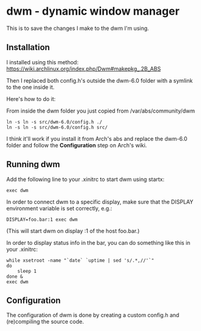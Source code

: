 dwm - dynamic window manager
============================
This is to save the changes I make to the dwm I'm using.


Installation
------------
I installed using this method:
https://wiki.archlinux.org/index.php/Dwm#makepkg_.2B_ABS

Then I replaced both config.h's outside the dwm-6.0 folder with a symlink to the one inside it.

Here's how to do it:

From inside the dwm folder you just copied from /var/abs/community/dwm

    ln -s ln -s src/dwm-6.0/config.h ./
	ln -s ln -s src/dwm-6.0/config.h src/

I think it'll work if you install it from Arch's abs and replace the dwm-6.0 folder and follow the **Configuration** step on Arch's wiki.

Running dwm
-----------
Add the following line to your .xinitrc to start dwm using startx:

    exec dwm

In order to connect dwm to a specific display, make sure that
the DISPLAY environment variable is set correctly, e.g.:

    DISPLAY=foo.bar:1 exec dwm

(This will start dwm on display :1 of the host foo.bar.)

In order to display status info in the bar, you can do something
like this in your .xinitrc:

    while xsetroot -name "`date` `uptime | sed 's/.*,//'`"
    do
    	sleep 1
    done &
    exec dwm


Configuration
-------------
The configuration of dwm is done by creating a custom config.h
and (re)compiling the source code.
